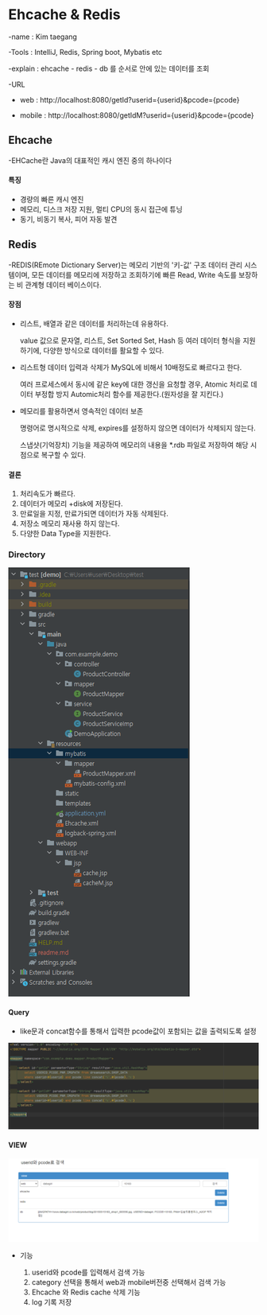 # Ehcache & Redis

-name : Kim taegang

-Tools : IntelliJ, Redis, Spring boot, Mybatis etc

-explain : ehcache - redis - db 를 순서로 안에 있는 데이터를 조회

-URL 

* web	  : http://localhost:8080/getId?userid={userid}&pcode={pcode}

* mobile : http://localhost:8080/getIdM?userid={userid}&pcode={pcode}

  



## Ehcache

-EHCache란 Java의 대표적인 캐시 엔진 중의 하나이다



#### 특징 

* 경량의 빠른 캐시 엔진
* 메모리, 디스크 저장 지원, 멀티 CPU의 동시 접근에 튜닝
* 동기, 비동기 복사, 피어 자동 발견



## Redis

-REDIS(REmote Dictionary Server)는 메모리 기반의 '키-값' 구조 데이터 관리 시스템이며, 모든 데이터를 메모리에 저장하고 조회하기에 빠른 Read, Write 속도를 보장하는 비 관계형 데이터 베이스이다.




#### 장점

* 리스트, 배열과 같은 데이터를 처리하는데 유용하다.

  value 값으로 문자열, 리스트, Set Sorted Set, Hash 등 여러 데이터 형식을 지원하기에, 다양한 방식으로 데이터를 활요할 수 있다.

* 리스트형 데이터 입력과 삭제가 MySQL에 비해서 10배정도로 빠르다고 한다.

  여러 프로세스에서 동시에 같은 key에 대한 갱신을 요청할 경우, Atomic 처리로 데이터 부정합 방지 Automic처리 함수를 제공한다.(원자성을 잘 지킨다.)

* 메모리를 활용하면서 영속적인 데이터 보존

  명령어로 명시적으로 삭제, expires를 설정하지 않으면 데이터가 삭제되지 않는다.

  스냅샷(기억장치) 기능을 제공하여 메모리의 내용을 *.rdb 파일로 저장하여 해당 시점으로 복구할 수 있다.



#### 결론

1. 처리속도가 빠르다.
2. 데이터가 메모리 +disk에 저장된다.
3. 만료일을 지정, 만료가되면 데이터가 자동 삭제된다.
4. 저장소 메모리 재사용 하지 않는다.
5. 다양한 Data Type을 지원한다.





### Directory



![](image/Directory.PNG)



#### Query

* like문과 concat함수를 통해서 입력한 pcode값이 포함되는 값을 출력되도록 설정

![](image/query.PNG)





#### VIEW

![](image/view.PNG)

* 기능

  1. userid와 pcode를 입력해서 검색 가능
  2. category 선택을 통해서 web과 mobile버전중 선택해서 검색 가능
  3. Ehcache 와 Redis  cache 삭제 기능
  4. log 기록 저장

